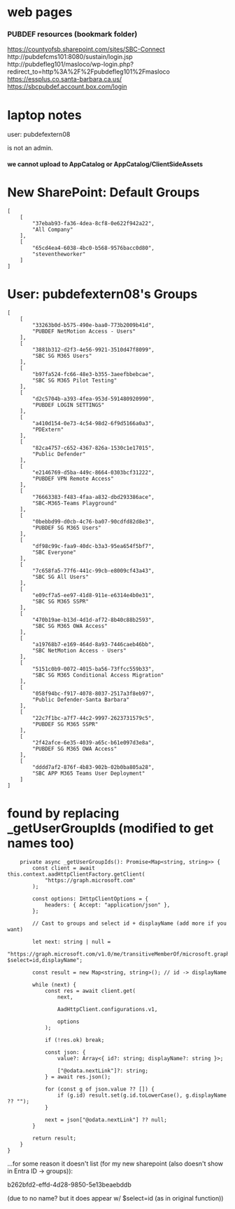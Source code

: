 # web pages

### PUBDEF resources (bookmark folder)

https://countyofsb.sharepoint.com/sites/SBC-Connect
http://pubdefcms101:8080/sustain/login.jsp
http://pubdefleg101/masloco/wp-login.php?redirect_to=http%3A%2F%2Fpubdefleg101%2Fmasloco
https://essplus.co.santa-barbara.ca.us/
https://sbcpubdef.account.box.com/login

# laptop notes

user: pubdefextern08

is not an admin.

#### we cannot upload to AppCatalog or AppCatalog/ClientSideAssets

# New SharePoint: Default Groups

```
[
    [
        "37ebab93-fa36-4dea-8cf8-0e622f942a22",
        "All Company"
    ],
    [
        "65cd4ea4-6038-4bc0-b568-9576bacc0d80",
        "steventheworker"
    ]
]
```

# User: pubdefextern08's Groups

```
[
    [
        "33263b0d-b575-490e-baa0-773b2009b41d",
        "PUBDEF NetMotion Access - Users"
    ],
    [
        "3881b312-d2f3-4e56-9921-3510d47f8099",
        "SBC SG M365 Users"
    ],
    [
        "b97fa524-fc66-48e3-b355-3aeefbbebcae",
        "SBC SG M365 Pilot Testing"
    ],
    [
        "d2c5704b-a393-4fea-953d-591480920990",
        "PUBDEF LOGIN SETTINGS"
    ],
    [
        "a410d154-0e73-4c54-98d2-6f9d5166a0a3",
        "PDExtern"
    ],
    [
        "82ca4757-c652-4367-826a-1530c1e17015",
        "Public Defender"
    ],
    [
        "e2146769-d5ba-449c-8664-0303bcf31222",
        "PUBDEF VPN Remote Access"
    ],
    [
        "76663383-f483-4faa-a832-dbd293386ace",
        "SBC-M365-Teams Playground"
    ],
    [
        "0bebbd99-d0cb-4c76-ba07-90cdfd82d8e3",
        "PUBDEF SG M365 Users"
    ],
    [
        "df98c99c-faa9-40dc-b3a3-95ea654f5bf7",
        "SBC Everyone"
    ],
    [
        "7c658fa5-77f6-441c-99cb-e8009cf43a43",
        "SBC SG All Users"
    ],
    [
        "e09cf7a5-ee97-41d8-911e-e6314e4b0e31",
        "SBC SG M365 SSPR"
    ],
    [
        "470b19ae-b13d-4d1d-af72-8b40c88b2593",
        "SBC SG M365 OWA Access"
    ],
    [
        "a19768b7-e169-464d-8a93-7446caeb46bb",
        "SBC NetMotion Access - Users"
    ],
    [
        "5151c0b9-0072-4015-ba56-73ffcc559b33",
        "SBC SG M365 Conditional Access Migration"
    ],
    [
        "058f94bc-f917-4078-8037-2517a3f8eb97",
        "Public Defender-Santa Barbara"
    ],
    [
        "22c7f1bc-a7f7-44c2-9997-2623731579c5",
        "PUBDEF SG M365 SSPR"
    ],
    [
        "2f42afce-6e35-4039-a65c-b61e097d3e8a",
        "PUBDEF SG M365 OWA Access"
    ],
    [
        "dddd7af2-876f-4b83-902b-02b0ba805a28",
        "SBC APP M365 Teams User Deployment"
    ]
]
```

# found by replacing \_getUserGroupIds (modified to get names too)

```
	private async _getUserGroupIds(): Promise<Map<string, string>> {
		const client = await this.context.aadHttpClientFactory.getClient(
			"https://graph.microsoft.com"
		);

		const options: IHttpClientOptions = {
			headers: { Accept: "application/json" },
		};

		// Cast to groups and select id + displayName (add more if you want)

		let next: string | null =
			"https://graph.microsoft.com/v1.0/me/transitiveMemberOf/microsoft.graph.group?$select=id,displayName";

		const result = new Map<string, string>(); // id -> displayName

		while (next) {
			const res = await client.get(
				next,

				AadHttpClient.configurations.v1,

				options
			);

			if (!res.ok) break;

			const json: {
				value?: Array<{ id?: string; displayName?: string }>;

				["@odata.nextLink"]?: string;
			} = await res.json();

			for (const g of json.value ?? []) {
				if (g.id) result.set(g.id.toLowerCase(), g.displayName ?? "");
			}

			next = json["@odata.nextLink"] ?? null;
		}

		return result;
	}
}
```

...for some reason it doesn't list (for my new sharepoint (also doesn't show in Entra ID -> groups)):

b262bfd2-effd-4d28-9850-5e13beaebddb

(due to no name? but it does appear w/ $select=id (as in original function))
